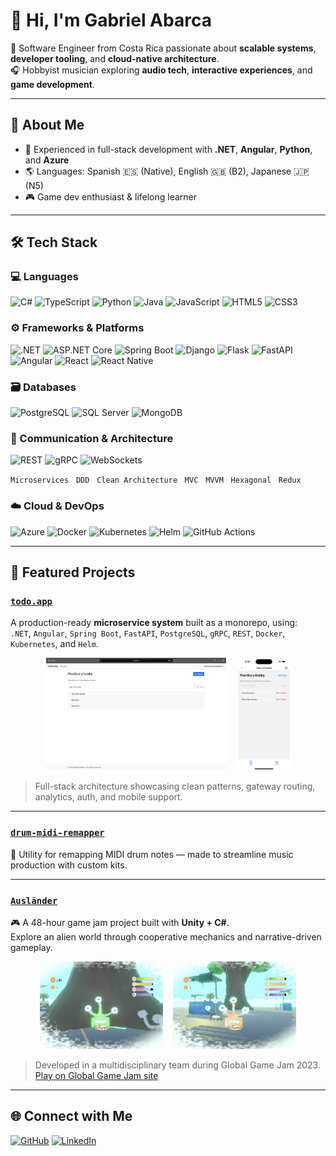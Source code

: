 # 👋 Hi, I'm Gabriel Abarca

🎯 Software Engineer from Costa Rica passionate about **scalable systems**, **developer tooling**, and **cloud-native architecture**.  
🎧 Hobbyist musician exploring **audio tech**, **interactive experiences**, and **game development**.

---

## 💼 About Me

- 🧠 Experienced in full-stack development with **.NET**, **Angular**, **Python**, and **Azure**
- 🌎 Languages: Spanish 🇪🇸 (Native), English 🇬🇧 (B2), Japanese 🇯🇵 (N5)
- 🎮 Game dev enthusiast & lifelong learner

---

## 🛠 Tech Stack

### 💻 Languages  
![C#](https://img.shields.io/badge/C%23-239120?style=for-the-badge&logo=c-sharp&logoColor=white)
![TypeScript](https://img.shields.io/badge/TypeScript-3178C6?style=for-the-badge&logo=typescript&logoColor=white)
![Python](https://img.shields.io/badge/Python-3776AB?style=for-the-badge&logo=python&logoColor=white)
![Java](https://img.shields.io/badge/Java-007396?style=for-the-badge&logo=openjdk&logoColor=white)
![JavaScript](https://img.shields.io/badge/JavaScript-F7DF1E?style=for-the-badge&logo=javascript&logoColor=black)
![HTML5](https://img.shields.io/badge/HTML5-E34F26?style=for-the-badge&logo=html5&logoColor=white)
![CSS3](https://img.shields.io/badge/CSS3-1572B6?style=for-the-badge&logo=css3&logoColor=white)

### ⚙️ Frameworks & Platforms  
![.NET](https://img.shields.io/badge/.NET-512BD4?style=for-the-badge&logo=dotnet&logoColor=white)
![ASP.NET Core](https://img.shields.io/badge/ASP.NET_Core-512BD4?style=for-the-badge&logo=dotnet&logoColor=white)
![Spring Boot](https://img.shields.io/badge/Spring_Boot-6DB33F?style=for-the-badge&logo=spring-boot&logoColor=white)
![Django](https://img.shields.io/badge/Django-092E20?style=for-the-badge&logo=django&logoColor=white)
![Flask](https://img.shields.io/badge/Flask-000000?style=for-the-badge&logo=flask&logoColor=white)
![FastAPI](https://img.shields.io/badge/FastAPI-009688?style=for-the-badge&logo=fastapi&logoColor=white)
![Angular](https://img.shields.io/badge/Angular-DD0031?style=for-the-badge&logo=angular&logoColor=white)
![React](https://img.shields.io/badge/React-20232A?style=for-the-badge&logo=react&logoColor=61DAFB)
![React Native](https://img.shields.io/badge/React_Native-20232A?style=for-the-badge&logo=react&logoColor=61DAFB)

### 🗃️ Databases  
![PostgreSQL](https://img.shields.io/badge/PostgreSQL-4169E1?style=for-the-badge&logo=postgresql&logoColor=white)
![SQL Server](https://img.shields.io/badge/SQL_Server-CC2927?style=for-the-badge&logo=microsoft-sql-server&logoColor=white)
![MongoDB](https://img.shields.io/badge/MongoDB-47A248?style=for-the-badge&logo=mongodb&logoColor=white)

### 🔗 Communication & Architecture  
![REST](https://img.shields.io/badge/REST-00599C?style=for-the-badge)
![gRPC](https://img.shields.io/badge/gRPC-5E97D0?style=for-the-badge&logo=grpc&logoColor=white)
![WebSockets](https://img.shields.io/badge/WebSockets-35495E?style=for-the-badge)

`Microservices` &nbsp; `DDD` &nbsp; `Clean Architecture` &nbsp; `MVC` &nbsp; `MVVM` &nbsp; `Hexagonal` &nbsp; `Redux`

### ☁️ Cloud & DevOps  
![Azure](https://img.shields.io/badge/Azure-0078D4?style=for-the-badge&logo=microsoft-azure&logoColor=white)
![Docker](https://img.shields.io/badge/Docker-2496ED?style=for-the-badge&logo=docker&logoColor=white)
![Kubernetes](https://img.shields.io/badge/Kubernetes-326CE5?style=for-the-badge&logo=kubernetes&logoColor=white)
![Helm](https://img.shields.io/badge/Helm-0F1689?style=for-the-badge&logo=helm&logoColor=white)
![GitHub Actions](https://img.shields.io/badge/GitHub_Actions-2088FF?style=for-the-badge&logo=github-actions&logoColor=white)

---

## 🚀 Featured Projects

### [`todo.app`](https://github.com/Abstractize/todo.app)  
A production-ready **microservice system** built as a monorepo, using:  
`.NET`, `Angular`, `Spring Boot`, `FastAPI`, `PostgreSQL`, `gRPC`, `REST`, `Docker`, `Kubernetes`, and `Helm`.

<p align="center">
  <img src="https://raw.githubusercontent.com/Abstractize/todo.app/main/docs/images/web/list.png" alt="Angular Client UI" height="180" style="margin-right: 16px;"/>
  <img src="https://raw.githubusercontent.com/Abstractize/todo.app/main/docs/images/mobile/tasks.png" alt="Mobile App" height="180"/>
</p>

> Full-stack architecture showcasing clean patterns, gateway routing, analytics, auth, and mobile support.

---

### [`drum-midi-remapper`](https://github.com/Abstractize/drum-midi-remapper)  
🎵 Utility for remapping MIDI drum notes — made to streamline music production with custom kits.

---

### [`Ausländer`](https://github.com/Abstractize/GameJam-2023)  
🎮 A 48-hour game jam project built with **Unity + C#**.  
Explore an alien world through cooperative mechanics and narrative-driven gameplay.

<p align="center">
  <img src="https://github.com/Abstractize/GameJam-2023/raw/master/Images/screenshot_1.jpg" height="140" style="margin-right: 12px;"/>
  <img src="https://github.com/Abstractize/GameJam-2023/raw/master/Images/screenshot_4.jpg" height="140"/>
</p>

> Developed in a multidisciplinary team during Global Game Jam 2023.  
[Play on Global Game Jam site](https://v3.globalgamejam.org/2023/games/ausländer-8)

---

## 🌐 Connect with Me

[![GitHub](https://img.shields.io/badge/GitHub-Abstractize-181717?style=for-the-badge&logo=github)](https://github.com/Abstractize)
[![LinkedIn](https://img.shields.io/badge/LinkedIn-Gabriel_Abarca_Aguilar-0077B5?style=for-the-badge&logo=linkedin&logoColor=white)](https://www.linkedin.com/in/gabriel-abarca-aguilar-832900190/)